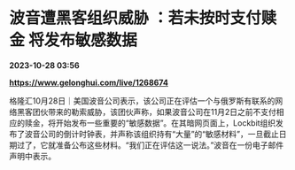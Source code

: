 # 波音遭黑客组织威胁 ：若未按时支付赎金 将发布敏感数据

**2023-10-28 03:56**

**https://www.gelonghui.com/live/1268674**

格隆汇10月28日｜美国波音公司表示，该公司正在评估一个与俄罗斯有联系的网络黑客团伙带来的勒索威胁，该团伙声称，如果波音公司在11月2日之前不支付相应的赎金，将开始发布一些重要的“敏感数据”。在其暗网页面上，Lockbit组织发布了波音公司的倒计时钟表，并声称该组织持有“大量”的“敏感材料”，一旦截止日期过了，它就准备公布这些材料。“我们正在评估这一说法。”波音在一份电子邮件声明中表示。